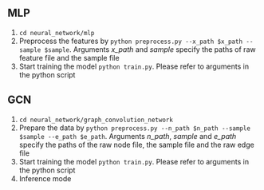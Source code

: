 ## MLP
1. `cd neural_network/mlp`
2. Preprocess the features by `python preprocess.py --x_path $x_path --sample $sample`. Arguments *x_path* and *sample* specify the paths of raw feature file and the sample file
3. Start training the model `python train.py`. Please refer to arguments in the python script 

## GCN
1. `cd neural_network/graph_convolution_network`
2. Prepare the data by `python preprocess.py --n_path $n_path --sample $sample --e_path $e_path`. Arguments *n_path*, *sample* and *e_path* specify the paths of the raw node file, the sample file and the raw edge file
3. Start training the model `python train.py`. Please refer to arguments in the python script 
4. Inference mode